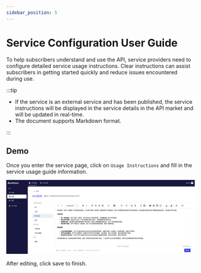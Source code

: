 ```yaml
---
sidebar_position: 5
---
```


# Service Configuration User Guide

To help subscribers understand and use the API, service providers need to configure detailed service usage instructions. Clear instructions can assist subscribers in getting started quickly and reduce issues encountered during use.

:::tip

* If the service is an external service and has been published, the service instructions will be displayed in the service details in the API market and will be updated in real-time.
* The document supports Markdown format.

:::

## Demo

Once you enter the service page, click on `Usage Instructions` and fill in the service usage guide information.

![](../../tutorials/service/images/2024-08-14/0fb3ab2431f94d321004b929a622bffa7dcc14216e18d3f5bab323b0c9c8a8b2.png)

After editing, click save to finish.